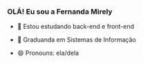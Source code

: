 ### OLÁ! Eu sou a Fernanda Mirely


- 🌱 Estou estudando back-end e front-end
- 👯 Graduanda em Sistemas de Informação

- 😄 Pronouns: ela/dela

